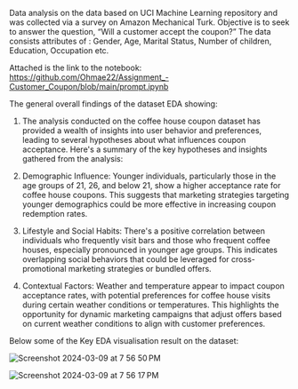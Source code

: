 Data analysis on the data based on UCI Machine Learning repository and was collected via a survey on Amazon Mechanical Turk.
Objective is to seek to answer the question, “Will a customer accept the coupon?”
The data consists attributes of : Gender, Age, Marital Status, Number of children, Education, Occupation etc.

Attached is the link to the notebook: https://github.com/Ohmae22/Assignment_-Customer_Coupon/blob/main/prompt.ipynb

The general overall findings of the dataset EDA showing:

1. The analysis conducted on the coffee house coupon dataset has provided a wealth of insights into user behavior and preferences, leading to several hypotheses about what influences coupon acceptance. Here's a summary of the key hypotheses and insights gathered from the analysis:

2. Demographic Influence: Younger individuals, particularly those in the age groups of 21, 26, and below 21, show a higher acceptance rate for coffee house coupons. This suggests that marketing strategies targeting younger demographics could be more effective in increasing coupon redemption rates.

3. Lifestyle and Social Habits: There's a positive correlation between individuals who frequently visit bars and those who frequent coffee houses, especially pronounced in younger age groups. This indicates overlapping social behaviors that could be leveraged for cross-promotional marketing strategies or bundled offers.

4. Contextual Factors: Weather and temperature appear to impact coupon acceptance rates, with potential preferences for coffee house visits during certain weather conditions or temperatures. This highlights the opportunity for dynamic marketing campaigns that adjust offers based on current weather conditions to align with customer preferences.

Below some of the Key EDA visualisation result on the dataset:

![Screenshot 2024-03-09 at 7 56 50 PM](https://github.com/Ohmae22/Assignment_-Customer_Coupon/assets/88304497/516ea2be-53eb-428e-9cee-31819a95eddd)


![Screenshot 2024-03-09 at 7 56 17 PM](https://github.com/Ohmae22/Assignment_-Customer_Coupon/assets/88304497/39f9c6cc-8a81-46c5-ad63-4d00ce52170c)









